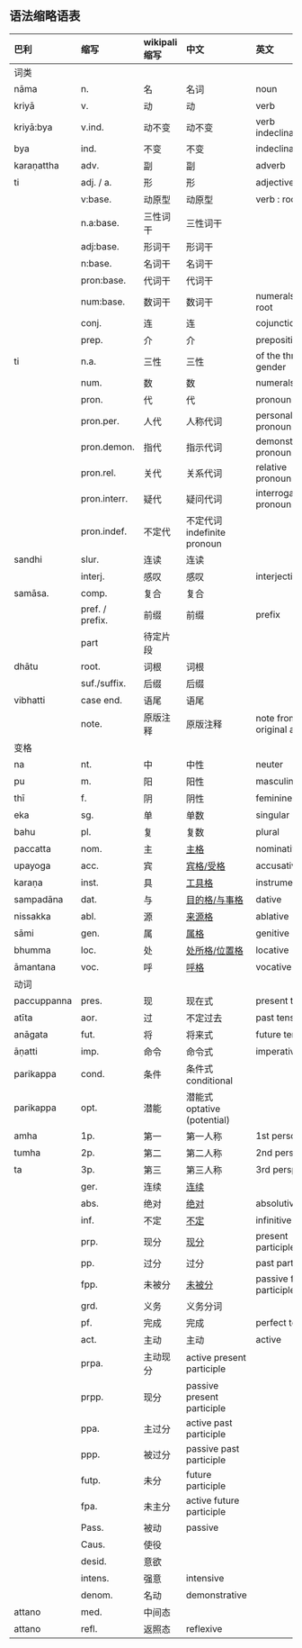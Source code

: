 ## 语法缩略语表

| 巴利        |   缩写         | wikipali缩写 | 中文     | 英文           |
| :---------- | :----------- | :------- | :------- | :-------------- |
| 词类 | | | | |
| nāma        | n.           | 名   |  名词    | noun |
| kriyā       | v.           | 动  | 动     | verb |
| kriyā:bya   | v.ind.       | 动不变 | 动不变  | verb indeclinable |
| bya         | ind.         | 不变 | 不变     | indeclinable |
| karaṇattha  | adv.         | 副  | 副       | adverb |
| ti          | adj. / a.        | 形  | 形      | adjective |
|             | v:base.      | 动原型 | 动原型  | verb : root |
|             | n.a:base.    | 三性词干 | 三性词干 | |
|             | adj:base.    | 形词干 | 形词干  | |
|             | n:base.      | 名词干 | 名词干  | |
|             | pron:base.   | 代词干 | 代词干  | |
|             | num:base.    | 数词干| 数词干   | numerals : root |
|             | conj.        | 连  | 连      | cojunction |
|             | prep.        | 介  | 介      | preposition |
| ti          | n.a.         | 三性     |三性     | of the three gender  |
|             | num.         | 数       |数       | numerals |
|             | pron.        | 代       |代       | pronoun |
|             | pron.per.    | 人代     |人称代词 | personal pronoun |
|             | pron.demon.  | 指代     |指示代词     | demonstrative pronoun |
|             | pron.rel.    | 关代     |关系代词| relative pronoun |
|             | pron.interr. | 疑代     |疑问代词| interrogative pronoun |
|             | pron.indef.  | 不定代   |不定代词 indefinite pronoun |
| sandhi      | slur.        | 连读 | 连读     |                             |
|             | interj.      | 感叹 | 感叹    | interjection                |
| samāsa.     | comp.        | 复合 | 复合    |                             |
|             | pref. / prefix.      | 前缀 | 前缀     | prefix                      |
|             | part         | 待定片段 |   |                          |
| dhātu       | root.        | 词根 | 词根     |                             |
|             | suf./suffix.      | 后缀 | 后缀     |                             |
| vibhatti    | case end.    | 语尾 | 语尾     |                             |
|             | note.        | 原版注释| 原版注释 | note from original article  |
| 变格 |      |   |       |  |
| na          | nt.          | 中 | 中性       | neuter     |
| pu          | m.           | 阳 | 阳性       | masculine  |
| thī         | f.           | 阴 | 阴性       | feminine   |
| eka         | sg.          | 单 | 单数       | singular    |
| bahu        | pl.          | 复 | 复数       | plural      |
| paccatta    | nom.         | 主 | [主格](declension/nom.md)       | nominative                  |
| upayoga     | acc.         | 宾 | [宾格/受格](declension/acc.md)  | accusative                  |
| karaṇa      | inst.        | 具 | [工具格](declension/instr.md)       | instrumental                |
| sampadāna   | dat.         | 与 | [目的格/与事格](declension/dat.md) | dative                      |
| nissakka    | abl.         | 源 | [来源格](declension/abl.md)       | ablative                    |
| sāmi        | gen.         | 属 | [属格](declension/gen.md)       | genitive                    |
| bhumma      | loc.         | 处 | [处所格/位置格](declension/loc.md)       | locative                    |
| āmantana    | voc.         | 呼 | [呼格](declension/voc.md)       | vocative                    |
|  动词 |         |      ||  |
| paccuppanna | pres.        | 现   |现在式| present tense |
| atīta       | aor.         | 过   |不定过去| past tense |
| anāgata     | fut.         | 将      |将来式| future tense |
| āṇatti      | imp.         | 命令     |命令式| imperative |
| parikappa   | cond.        | 条件     |条件式 conditional |
| parikappa   | opt.         | 潜能     |潜能式 optative (potential) |
| amha        | 1p.          | 第一|第一人称     | 1st person |
| tumha       | 2p.          | 第二|第二人称     | 2nd person |
| ta          | 3p.          | 第三|第三人称     | 3rd perspm |
|             | ger.         | 连续|[连续](verbal/ger.md)     | |
|             | abs.         | 绝对|[绝对](verbal/ger.md) | absolutive |
|             | inf.         | 不定|[不定](verbal/inf.md)    | infinitive |
|             | prp.         | 现分|[现分](verbal/prp.md)     | present participle |
|             | pp.          | 过分|过分     | past participle |
|             | fpp.         | 未被分|[未被分](verbal/fpp.md)   | passive future participle   |
|             | grd.         | 义务| 义务分词     | |
|             | pf.          | 完成 | 完成     | perfect tense               |
|             | act.         | 主动 | 主动     | active                      |
|             | prpa.        | 主动现分 | active present participle   |
|             | prpp.        | 现分     | passive  present participle |
|             | ppa.         | 主过分   | active past participle      |
|             | ppp.         | 被过分   | passive  past participle    |
|             | futp.        | 未分     | future participle           |
|             | fpa.         | 未主分   | active future participle    |
|             | Pass.        | 被动     | passive                     |
|             | Caus.        | 使役     |                             |
|             | desid.       | 意欲     |                             |
|             | intens.      | 强意     | intensive                   |
|             | denom.       | 名动     | demonstrative               |
| attano      | med.         | 中间态     |                             |
| attano      | refl.        | 返照态     | reflexive                   |
